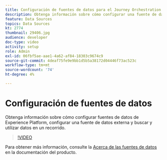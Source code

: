 ```yaml
---
title: Configuración de fuentes de datos para el Journey Orchestration de Adobe
description: Obtenga información sobre cómo configurar una fuente de datos de Experience Platform, configurar una fuente de datos externa y buscar y utilizar datos en un recorrido.
feature: Data Sources
topics: Data Sources
kt: 2774
thumbnail: 29406.jpg
audience: developer
doc-type: video
activity: setup
role: Admin
exl-id: 06fbf5ae-aae1-4a62-af84-18303c9674c9
source-git-commit: 4deaf75fe9e9bb1d5b5a38172d04446f73ac523c
workflow-type: tm+mt
source-wordcount: '74'
ht-degree: 4%

---
```


# Configuración de fuentes de datos

Obtenga información sobre cómo configurar fuentes de datos de Experience Platform, configurar una fuente de datos externa y buscar y utilizar datos en un recorrido.

>[!VIDEO](https://video.tv.adobe.com/v/29406?quality=12)

Para obtener más información, consulte la [Acerca de las fuentes de datos](https://experienceleague.adobe.com/docs/journeys/using/data-source-journeys/about-data-sources.html?lang=en) en la documentación del producto.
